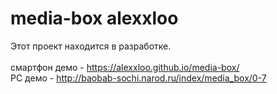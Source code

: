 # media-box alexxloo
Этот проект находится в разработке.
<br><br>
смартфон демо - https://alexxloo.github.io/media-box/
<br>
PC демо - http://baobab-sochi.narod.ru/index/media_box/0-7
